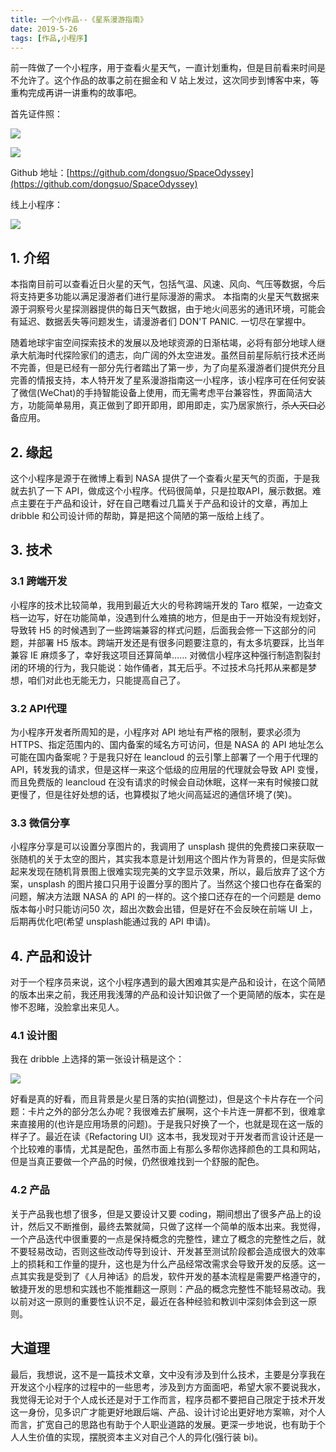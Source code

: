 ```yaml
---
title: 一个小作品--《星系漫游指南》
date: 2019-5-26
tags: [作品,小程序]
---
```

前一阵做了一个小程序，用于查看火星天气，一直计划重构，但是目前看来时间是不允许了。这个作品的故事之前在掘金和 V 站上发过，这次同步到博客中来，等重构完成再讲一讲重构的故事吧。
<!--more-->
首先证件照：

![](https://wpimg.wallstcn.com/b572bd3d-69c4-4841-962e-58a1b3edd387.jpeg)

![](https://wpimg.wallstcn.com/e8b37431-9ea9-45bb-826a-3f06360d1b63.png)

Github 地址：[https://github.com/dongsuo/SpaceOdyssey](https://github.com/dongsuo/SpaceOdyssey)

线上小程序：

![](https://user-gold-cdn.xitu.io/2019/4/8/169fd464d5f3754a?w=2800&h=800&f=jpeg&s=170842)

## 1. 介绍

本指南目前可以查看近日火星的天气，包括气温、风速、风向、气压等数据，今后将支持更多功能以满足漫游者们进行星际漫游的需求。
本指南的火星天气数据来源于洞察号火星探测器提供的每日天气数据，由于地火间恶劣的通讯环境，可能会有延迟、数据丢失等问题发生，请漫游者们 DON'T PANIC. 一切尽在掌握中。

随着地球宇宙空间探索技术的发展以及地球资源的日渐枯竭，必将有部分地球人继承大航海时代探险家们的遗志，向广阔的外太空进发。虽然目前星际航行技术还尚不完善，但是已经有一部分先行者踏出了第一步，为了向星系漫游者们提供充分且完善的情报支持，本人特开发了星系漫游指南这一小程序，该小程序可在任何安装了微信(WeChat)的手持智能设备上使用，而无需考虑平台兼容性，界面简洁大方，功能简单易用，真正做到了即开即用，即用即走，实乃居家旅行，<del>杀人灭口</del>必备应用。

## 2. 缘起

这个小程序是源于在微博上看到 NASA 提供了一个查看火星天气的页面，于是我就去扒了一下 API，做成这个小程序。代码很简单，只是拉取API，展示数据。难点主要在于产品和设计，好在自己瞎看过几篇关于产品和设计的文章，再加上 dribble 和公司设计师的帮助，算是把这个简陋的第一版给上线了。

## 3. 技术

### 3.1 跨端开发

小程序的技术比较简单，我用到最近大火的号称跨端开发的 Taro 框架，一边查文档一边写，好在功能简单，没遇到什么难搞的地方，但是由于一开始没有规划好，导致转 H5 的时候遇到了一些跨端兼容的样式问题，后面我会修一下这部分的问题，并部署 H5 版本。跨端开发还是有很多问题要注意的，有太多坑要踩，比当年兼容 IE 麻烦多了，幸好我这项目还算简单…… 对微信小程序这种强行制造割裂封闭的环境的行为，我只能说：始作俑者，其无后乎。不过技术乌托邦从来都是梦想，咱们对此也无能无力，只能提高自己了。

### 3.2 API代理

为小程序开发者所周知的是，小程序对 API 地址有严格的限制，要求必须为 HTTPS、指定范围内的、国内备案的域名方可访问，但是 NASA 的 API 地址怎么可能在国内备案呢？于是我只好在 leancloud 的云引擎上部署了一个用于代理的API，转发我的请求，但是这样一来这个低级的应用层的代理就会导致 API 变慢，而且免费版的 leancloud 在没有请求的时候会自动休眠，这样一来有时候接口就更慢了，但是往好处想的话，也算模拟了地火间高延迟的通信环境了(笑)。

### 3.3 微信分享

小程序分享是可以设置分享图片的，我调用了 unsplash 提供的免费接口来获取一张随机的关于太空的图片，其实我本意是计划用这个图片作为背景的，但是实际做起来发现在随机背景图上很难实现完美的文字显示效果，所以，最后放弃了这个方案，unsplash 的图片接口只用于设置分享的图片了。当然这个接口也存在备案的问题，解决方法跟 NASA 的 API 的一样的。这个接口还存在的一个问题是 demo 版本每小时只能访问50 次，超出次数会出错，但是好在不会反映在前端 UI 上，后期再优化吧(希望 unsplash能通过我的 API 申请)。

## 4. 产品和设计

对于一个程序员来说，这个小程序遇到的最大困难其实是产品和设计，在这个简陋的版本出来之前，我还用我浅薄的产品和设计知识做了一个更简陋的版本，实在是惨不忍睹，没脸拿出来见人。

### 4.1 设计图

我在 dribble 上选择的第一张设计稿是这个：

![](https://user-gold-cdn.xitu.io/2019/4/2/169dd53db26b6b1f?w=800&h=600&f=png&s=381325)

好看是真的好看，而且背景是火星日落的实拍(调整过)，但是这个卡片存在一个问题：卡片之外的部分怎么办呢？我很难去扩展啊，这个卡片连一屏都不到，很难拿来直接用的(也许是应用场景的问题)。于是我只好换了一个，也就是现在这一版的样子了。最近在读《Refactoring UI》这本书，我发现对于开发者而言设计还是一个比较难的事情，尤其是配色，虽然市面上有那么多帮你选择颜色的工具和网站，但是当真正要做一个产品的时候，仍然很难找到一个舒服的配色。

### 4.2 产品

关于产品我也想了很多，但是又要设计又要 coding，期间想出了很多产品上的设计，然后又不断推倒，最终去繁就简，只做了这样一个简单的版本出来。我觉得，一个产品迭代中很重要的一点是保持概念的完整性，建立了概念的完整性之后，就不要轻易改动，否则这些改动传导到设计、开发甚至测试阶段都会造成很大的效率上的损耗和工作量的提升，这也是为什么产品经常改需求会导致开发的反感。这一点其实我是受到了《人月神话》的启发，软件开发的基本流程是需要严格遵守的，敏捷开发的思想和实践也不能推翻这一原则：产品的概念完整性不能轻易改动。我以前对这一原则的重要性认识不足，最近在各种经验和教训中深刻体会到这一原则。

## 大道理

最后，我想说，这不是一篇技术文章，文中没有涉及到什么技术，主要是分享我在开发这个小程序的过程中的一些思考，涉及到方方面面吧，希望大家不要说我水，我觉得无论对于个人成长还是对于工作而言，程序员都不要把自己限定于技术开发这一身份，见多识广才能更好地跟后端、产品、设计讨论出更好地方案嘛，对个人而言，扩宽自己的思路也有助于个人职业道路的发展。更深一步地说，也有助于个人人生价值的实现，摆脱资本主义对自己个人的异化(强行装 bi)。
